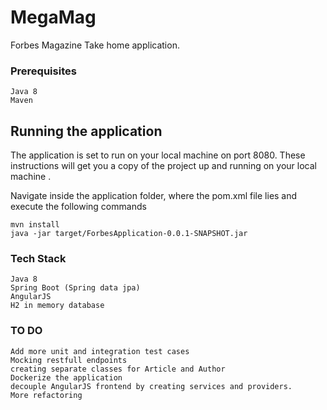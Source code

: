 # MegaMag

Forbes Magazine Take home application.

### Prerequisites

```
Java 8
Maven
```

## Running the application

The application is set to run on your local machine on port 8080.
These instructions will get you a copy of the project up and running on your local machine .

Navigate inside the application folder, where the pom.xml file lies and execute the following commands


```
mvn install
java -jar target/ForbesApplication-0.0.1-SNAPSHOT.jar
```

### Tech Stack

```
Java 8
Spring Boot (Spring data jpa)
AngularJS
H2 in memory database
```

### TO DO

```
Add more unit and integration test cases
Mocking restfull endpoints
creating separate classes for Article and Author
Dockerize the application
decouple AngularJS frontend by creating services and providers.
More refactoring
```